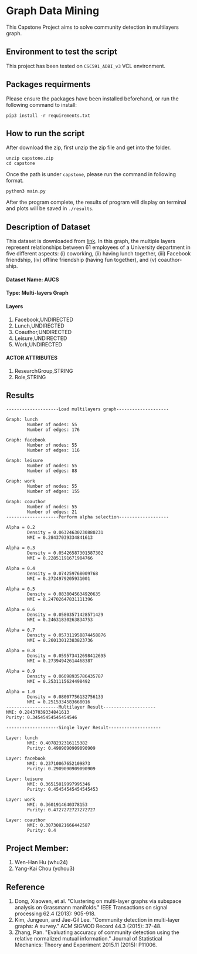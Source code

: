 # Graph Data Mining

This Capstone Project aims to solve community detection in multilayers graph.

## Environment to test the script

This project has been tested on `CSC591_ADBI_v3` VCL environment.

## Packages requirments

Please ensure the packages have been installed beforehand, or run the following command to install:

```
pip3 install -r requirements.txt
```

## How to run the script

After download the zip, first unzip the zip file and get into the folder.

```
unzip capstone.zip
cd capstone
```

Once the path is under `capstone`, please run the command in following format.

```
python3 main.py
```

After the program complete, the results of program will display on terminal and plots will be saved in `./results`.

## Description of Dataset

This dataset is downloaded from [link](http://multilayer.it.uu.se/datasets.html). In this graph, the multiple layers represent relationships between 61 employees of a University department in five different aspects: (i) coworking, (ii) having lunch together, (iii) Facebook friendship, (iv) offline friendship (having fun together), and (v) coauthor-ship.

#### Dataset Name: AUCS

#### Type: Multi-layers Graph

#### Layers

1. Facebook,UNDIRECTED
2. Lunch,UNDIRECTED
3. Coauthor,UNDIRECTED
4. Leisure,UNDIRECTED
5. Work,UNDIRECTED

#### ACTOR ATTRIBUTES

1. ResearchGroup,STRING
2. Role,STRING

## Results

```console
--------------------Load multilayers graph--------------------

Graph: lunch
        Number of nodes: 55
        Number of edges: 176

Graph: facebook
        Number of nodes: 55
        Number of edges: 116

Graph: leisure
        Number of nodes: 55
        Number of edges: 88

Graph: work
        Number of nodes: 55
        Number of edges: 155

Graph: coauthor
        Number of nodes: 55
        Number of edges: 21
--------------------Perform alpha selection-------------------

Alpha = 0.2
        Density = 0.06324630230880231
        NMI = 0.28437039334841613

Alpha = 0.3
        Density = 0.05426587301587302
        NMI = 0.22851191671984766

Alpha = 0.4
        Density = 0.074259768009768
        NMI = 0.2724979205931001

Alpha = 0.5
        Density = 0.0838045634920635
        NMI = 0.24702647831111396

Alpha = 0.6
        Density = 0.05803571428571429
        NMI = 0.24631830263834753

Alpha = 0.7
        Density = 0.057311958874458876
        NMI = 0.26013012383823736

Alpha = 0.8
        Density = 0.059573412698412695
        NMI = 0.27394942614468387

Alpha = 0.9
        Density = 0.06098935786435787
        NMI = 0.2531115624498492

Alpha = 1.0
        Density = 0.08007756132756133
        NMI = 0.2515334583668016
--------------------Multilayer Result--------------------
NMI: 0.28437039334841613
Purity: 0.34545454545454546

--------------------Single layer Result--------------------

Layer: lunch
        NMI: 0.4078232316115382
        Purity: 0.4909090909090909

Layer: facebook
        NMI: 0.23710067652109873
        Purity: 0.2909090909090909

Layer: leisure
        NMI: 0.36515019997995346
        Purity: 0.45454545454545453

Layer: work
        NMI: 0.3601914640378153
        Purity: 0.4727272727272727

Layer: coauthor
        NMI: 0.30730821666442587
        Purity: 0.4
```

## Project Member:

1. Wen-Han Hu (whu24)
2. Yang-Kai Chou (ychou3)

## Reference

1. Dong, Xiaowen, et al. "Clustering on multi-layer graphs via subspace analysis on Grassmann manifolds." IEEE Transactions on signal processing 62.4 (2013): 905-918.
2. Kim, Jungeun, and Jae-Gil Lee. "Community detection in multi-layer graphs: A survey." ACM SIGMOD Record 44.3 (2015): 37-48.
3. Zhang, Pan. "Evaluating accuracy of community detection using the relative normalized mutual information." Journal of Statistical Mechanics: Theory and Experiment 2015.11 (2015): P11006.
